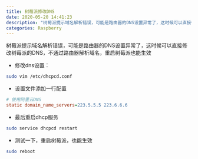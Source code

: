 ```yaml
---
title: 树莓派修改DNS
date: 2020-05-20 14:41:23
description: "树莓派提示域名解析错误，可能是路由器的DNS设置异常了，这时候可以直接修改树莓派的DNS，不通过路由器解析域名，重启树莓派也能生效"
categories: Raspberry
---
```


树莓派提示域名解析错误，可能是路由器的DNS设置异常了，这时候可以直接修改树莓派的DNS，不通过路由器解析域名，重启树莓派也能生效

* 修改dns设置：

```sh
sudo vim /etc/dhcpcd.conf
```

* 设置文件添加一行配置

```ini
# 使用阿里云DNS
static domain_name_servers=223.5.5.5 223.6.6.6
```

* 最后重启dhcp服务

```sh
sudo service dhcpcd restart
```

* 测试一下，重启树莓派，也能生效

```sh
sudo reboot
```
